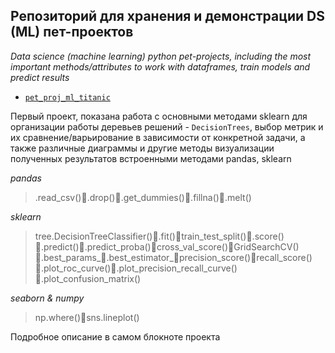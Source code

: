 ## Репозиторий для хранения и демонстрации DS (ML) пет-проектов 
*Data science (machine learning) python pet-projects, including the most important methods/attributes to work with dataframes, train models and predict results*
- [`pet_proj_ml_titanic`](https://github.com/knyazzzzz/pet-projects-ML/blob/main/pet_proj_ml_titanic.ipynb) 

Первый проект, показана работа с основными методами sklearn для организации работы деревьев решений - `DecisionTrees`, выбор метрик и их сравнение/варьирование в зависимости от конкретной задачи, а также различные диаграммы и другие методы визуализации полученных результатов встроенными методами pandas, sklearn

*pandas* 
>.read_csv()🦎.drop()🦎.get_dummies()🦎.fillna()🦎.melt()

*sklearn* 
>tree.DecisionTreeClassifier()🦎.fit()🦎train_test_split()🦎.score()🦎.predict()🦎.predict_proba()🦎cross_val_score()🦎GridSearchCV()🦎.best_params_🦎.best_estimator_🦎precision_score()🦎recall_score()🦎.plot_roc_curve()🦎.plot_precision_recall_curve()🦎.plot_confusion_matrix()

*seaborn & numpy* 
>np.where()🦎sns.lineplot()

Подробное описание в самом блокноте проекта
